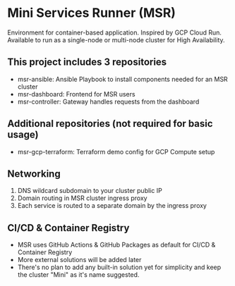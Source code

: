 # Mini Services Runner (MSR)
Environment for container-based application. Inspired by GCP Cloud Run. Available to run as a single-node or multi-node cluster for High Availability.

## This project includes 3 repositories

- msr-ansible: Ansible Playbook to install components needed for an MSR cluster
- msr-dashboard: Frontend for MSR users
- msr-controller: Gateway handles requests from the dashboard

## Additional repositories (not required for basic usage)

- msr-gcp-terraform: Terraform demo config for GCP Compute setup

## Networking

1. DNS wildcard subdomain to your cluster public IP
2. Domain routing in MSR cluster ingress proxy
3. Each service is routed to a separate domain by the ingress proxy

## CI/CD & Container Registry
- MSR uses GitHub Actions & GitHub Packages as default for CI/CD & Container Registry
- More external solutions will be added later
- There's no plan to add any built-in solution yet for simplicity and keep the cluster "Mini" as it's name suggested.
